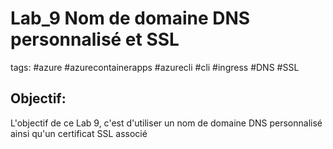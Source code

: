 # Lab_9 Nom de domaine DNS personnalisé et SSL

tags: #azure #azurecontainerapps #azurecli #cli #ingress #DNS #SSL 

## Objectif:
L'objectif de ce Lab 9, c'est d'utiliser un nom de domaine DNS personnalisé ainsi qu'un certificat SSL associé



